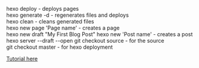 hexo deploy - deploys pages  
hexo generate -d - regenerates files and deploys  
hexo clean - cleans generated files  
hexo new page 'Page name' - creates a page  
hexo new draft "My First Blog Post"
hexo new 'Post name' - creates a post  
hexo server --draft --open
git checkout source - for the source  
git checkout master - for hexo deployment  
    
[Tutorial here](https://zirho.github.io/2016/06/04/hexo/)